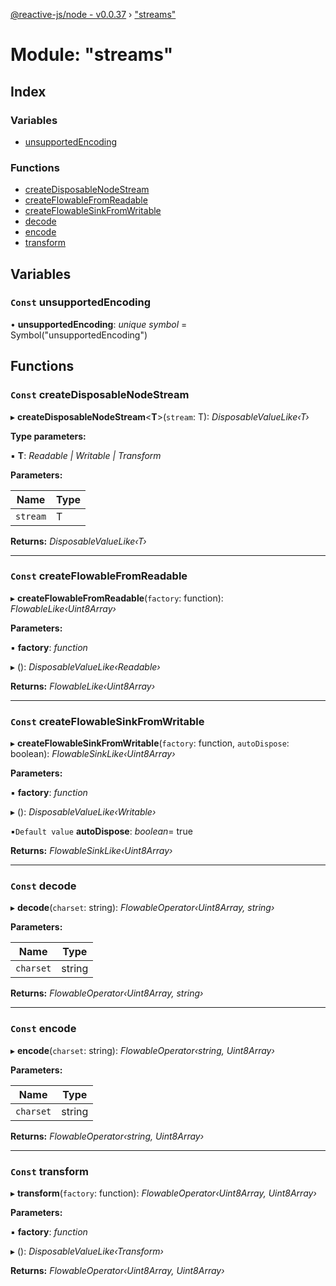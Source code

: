 [@reactive-js/node - v0.0.37](../README.md) › ["streams"](_streams_.md)

# Module: "streams"

## Index

### Variables

* [unsupportedEncoding](_streams_.md#const-unsupportedencoding)

### Functions

* [createDisposableNodeStream](_streams_.md#const-createdisposablenodestream)
* [createFlowableFromReadable](_streams_.md#const-createflowablefromreadable)
* [createFlowableSinkFromWritable](_streams_.md#const-createflowablesinkfromwritable)
* [decode](_streams_.md#const-decode)
* [encode](_streams_.md#const-encode)
* [transform](_streams_.md#const-transform)

## Variables

### `Const` unsupportedEncoding

• **unsupportedEncoding**: *unique symbol* = Symbol("unsupportedEncoding")

## Functions

### `Const` createDisposableNodeStream

▸ **createDisposableNodeStream**<**T**>(`stream`: T): *DisposableValueLike‹T›*

**Type parameters:**

▪ **T**: *Readable | Writable | Transform*

**Parameters:**

Name | Type |
------ | ------ |
`stream` | T |

**Returns:** *DisposableValueLike‹T›*

___

### `Const` createFlowableFromReadable

▸ **createFlowableFromReadable**(`factory`: function): *FlowableLike‹Uint8Array›*

**Parameters:**

▪ **factory**: *function*

▸ (): *DisposableValueLike‹Readable›*

**Returns:** *FlowableLike‹Uint8Array›*

___

### `Const` createFlowableSinkFromWritable

▸ **createFlowableSinkFromWritable**(`factory`: function, `autoDispose`: boolean): *FlowableSinkLike‹Uint8Array›*

**Parameters:**

▪ **factory**: *function*

▸ (): *DisposableValueLike‹Writable›*

▪`Default value`  **autoDispose**: *boolean*= true

**Returns:** *FlowableSinkLike‹Uint8Array›*

___

### `Const` decode

▸ **decode**(`charset`: string): *FlowableOperator‹Uint8Array, string›*

**Parameters:**

Name | Type |
------ | ------ |
`charset` | string |

**Returns:** *FlowableOperator‹Uint8Array, string›*

___

### `Const` encode

▸ **encode**(`charset`: string): *FlowableOperator‹string, Uint8Array›*

**Parameters:**

Name | Type |
------ | ------ |
`charset` | string |

**Returns:** *FlowableOperator‹string, Uint8Array›*

___

### `Const` transform

▸ **transform**(`factory`: function): *FlowableOperator‹Uint8Array, Uint8Array›*

**Parameters:**

▪ **factory**: *function*

▸ (): *DisposableValueLike‹Transform›*

**Returns:** *FlowableOperator‹Uint8Array, Uint8Array›*
